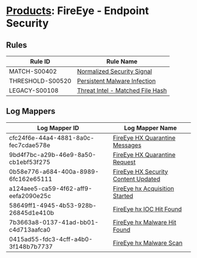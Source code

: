 # [Products](README.md): FireEye - Endpoint Security

## Rules

|Rule ID|Rule Name|
|----|----|
|MATCH-S00402|[Normalized Security Signal](../rules/MATCH-S00402.md)|
|THRESHOLD-S00520|[Persistent Malware Infection](../rules/THRESHOLD-S00520.md)|
|LEGACY-S00108|[Threat Intel - Matched File Hash](../rules/LEGACY-S00108.md)|


## Log Mappers

|Log Mapper ID|Log Mapper Name|
|----|----|
|cfc24f6e-44a4-4881-8a0c-fec7cdae578e|[FireEye HX Quarantine Messages](../mappings/cfc24f6e-44a4-4881-8a0c-fec7cdae578e.md)|
|9bd4f7bc-a29b-46e9-8a50-cb1ebf53f275|[FireEye HX Quarantine Request](../mappings/9bd4f7bc-a29b-46e9-8a50-cb1ebf53f275.md)|
|0b58e776-a684-400a-8989-6fc162e65111|[FireEye HX Security Content Updated](../mappings/0b58e776-a684-400a-8989-6fc162e65111.md)|
|a124aee5-ca59-4f62-aff9-eefa2090e25c|[FireEye hx Acquisition Started](../mappings/a124aee5-ca59-4f62-aff9-eefa2090e25c.md)|
|58649ff1-4945-4b53-928b-26845d1e410b|[FireEye hx IOC Hit Found](../mappings/58649ff1-4945-4b53-928b-26845d1e410b.md)|
|7b3663a8-0137-41ad-bb01-c4d713aafca0|[FireEye hx Malware Hit Found](../mappings/7b3663a8-0137-41ad-bb01-c4d713aafca0.md)|
|0415ad55-fdc3-4cff-a4b0-3f148b7b7737|[FireEye hx Malware Scan](../mappings/0415ad55-fdc3-4cff-a4b0-3f148b7b7737.md)|


